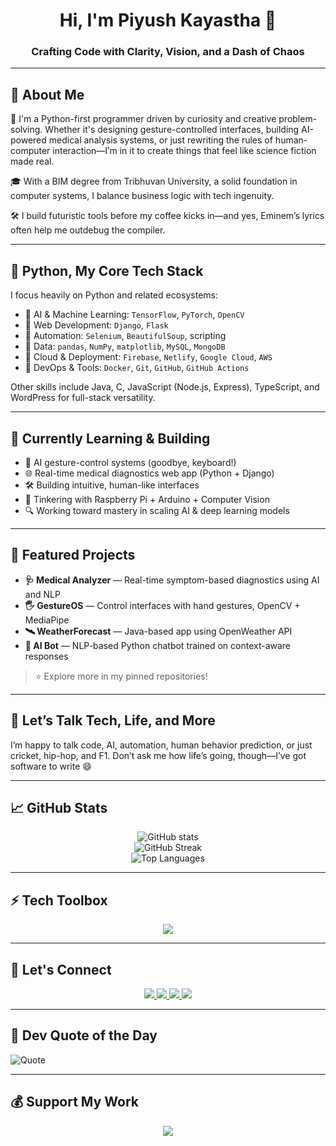 <h1 align="center">Hi, I'm Piyush Kayastha 👋</h1>
<h3 align="center">Crafting Code with Clarity, Vision, and a Dash of Chaos</h3>

---

## 🧠 About Me

🚀 I'm a Python-first programmer driven by curiosity and creative problem-solving. Whether it's designing gesture-controlled interfaces, building AI-powered medical analysis systems, or just rewriting the rules of human-computer interaction—I’m in it to create things that feel like science fiction made real.

🎓 With a BIM degree from Tribhuvan University, a solid foundation in computer systems, I balance business logic with tech ingenuity.

🛠 I build futuristic tools before my coffee kicks in—and yes, Eminem’s lyrics often help me outdebug the compiler.

---

## 🐍 Python, My Core Tech Stack

I focus heavily on Python and related ecosystems:
- 🔹 AI & Machine Learning: `TensorFlow`, `PyTorch`, `OpenCV`
- 🔹 Web Development: `Django`, `Flask`
- 🔹 Automation: `Selenium`, `BeautifulSoup`, scripting
- 🔹 Data: `pandas`, `NumPy`, `matplotlib`, `MySQL`, `MongoDB`
- 🔹 Cloud & Deployment: `Firebase`, `Netlify`, `Google Cloud`, `AWS`
- 🔹 DevOps & Tools: `Docker`, `Git`, `GitHub`, `GitHub Actions`

Other skills include Java, C, JavaScript (Node.js, Express), TypeScript, and WordPress for full-stack versatility.

---

## 🌱 Currently Learning & Building
- 🤖 AI gesture-control systems (goodbye, keyboard!)
- 🌐 Real-time medical diagnostics web app (Python + Django)
- 🛠 Building intuitive, human-like interfaces
- 🧪 Tinkering with Raspberry Pi + Arduino + Computer Vision
- 🔍 Working toward mastery in scaling AI & deep learning models

---

## 📌 Featured Projects

- **🩺 Medical Analyzer** — Real-time symptom-based diagnostics using AI and NLP
- **🖐️ GestureOS** — Control interfaces with hand gestures, OpenCV + MediaPipe
- **🛰️ WeatherForecast** — Java-based app using OpenWeather API
- **🧠 AI Bot** — NLP-based Python chatbot trained on context-aware responses

> ⭐ Explore more in my pinned repositories!

---

## 💬 Let’s Talk Tech, Life, and More

I’m happy to talk code, AI, automation, human behavior prediction, or just cricket, hip-hop, and F1. Don’t ask me how life’s going, though—I’ve got software to write 😄

---

## 📈 GitHub Stats
<p align="center">
  <img src="https://github-readme-stats.vercel.app/api?username=FuryLusifer&theme=vision-friendly-dark&show_icons=true&count_private=true" alt="GitHub stats"/>
  <br />
  <img src="https://github-readme-streak-stats.herokuapp.com?user=FuryLusifer&theme=vision-friendly-dark&date_format=M%20j%5B%2C%20Y%5D" alt="GitHub Streak"/>
  <br />
  <img src="https://github-readme-stats.vercel.app/api/top-langs/?username=FuryLusifer&layout=compact&theme=vision-friendly-dark" alt="Top Languages"/>
</p>

---

## ⚡ Tech Toolbox

<p align="center">
  <img src="https://skillicons.dev/icons?i=python,django,flask,opencv,java,ts,nodejs,express,html,css,tailwind,react,docker,git,github,mysql,mongodb,firebase,gcp,aws,vscode" />
</p>

---

## 🔗 Let's Connect

<p align="center">
  <a href="mailto:piyushkayastha2@gmail.com">
    <img src="https://img.shields.io/badge/Gmail-D14836?style=for-the-badge&logo=gmail&logoColor=white" />
  </a>
  <a href="https://www.instagram.com/piyushkayastha2/">
    <img src="https://img.shields.io/badge/Instagram-E4405F?style=for-the-badge&logo=instagram&logoColor=white" />
  </a>
  <a href="https://www.linkedin.com/in/piyushkayastha/">
    <img src="https://img.shields.io/badge/LinkedIn-0077B5?style=for-the-badge&logo=linkedin&logoColor=white" />
  </a>
  <a href="https://wa.me/9779823211190">
    <img src="https://img.shields.io/badge/WhatsApp-25D366?style=for-the-badge&logo=whatsapp&logoColor=white" />
  </a>
</p>


---

## 🧠 Dev Quote of the Day

![Quote](https://quotes-github-readme.vercel.app/api?type=horizontal&theme=tokyonight)

---

## 💰 Support My Work

<p align="center">
  <a href="https://buymeacoffee.com/piyushkayastha"><img src="https://img.shields.io/badge/Buy%20Me%20a%20Coffee-ffdd00?style=for-the-badge&logo=buy-me-a-coffee&logoColor=black" /></a>
</p>
